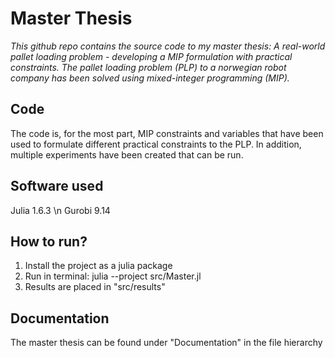 # Master Thesis

_This github repo contains the source code to my master thesis: A real-world pallet loading problem - developing a MIP formulation with practical constraints. The pallet loading problem (PLP) to a norwegian robot company has been solved using mixed-integer programming (MIP)._

## Code
The code is, for the most part, MIP constraints and variables that have been used to formulate different practical constraints to the PLP. In addition, multiple experiments have been created that can be run. 

## Software used
Julia 1.6.3 \n
Gurobi 9.14

## How to run? 
1. Install the project as a julia package
2. Run in terminal: julia --project src/Master.jl
3. Results are placed in "src/results"

## Documentation
The master thesis can be found under "Documentation" in the file hierarchy
